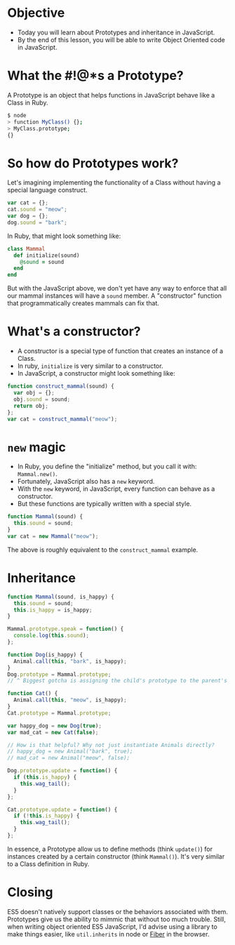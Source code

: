 # Objective
* Today you will learn about Prototypes and inheritance in JavaScript.
* By the end of this lesson, you will be able to write Object Oriented code in JavaScript.

# What the #!@*s a Prototype?
A Prototype is an object that helps functions in JavaScript behave like a Class in Ruby.

```bash
$ node
> function MyClass() {};
> MyClass.prototype;
{}
```

# So how do Prototypes work?
Let's imagining implementing the functionality of a Class without having a special language construct.

```javascript
var cat = {};
cat.sound = "meow";
var dog = {};
dog.sound = "bark";
```

In Ruby, that might look something like:

```ruby
class Mammal
  def initialize(sound)
    @sound = sound
  end
end
```

But with the JavaScript above, we don't yet have any way to enforce that all our mammal instances will have a `sound` member. A "constructor" function that programmatically creates mammals can fix that.

# What's a constructor?
* A constructor is a special type of function that creates an instance of a Class.
* In ruby, `initialize` is very similar to a constructor.
* In JavaScript, a constructor might look something like:

```javascript
function construct_mammal(sound) {
  var obj = {};
  obj.sound = sound;
  return obj;
};
var cat = construct_mammal("meow");
```

# `new` magic
* In Ruby, you define the "initialize" method, but you call it with: `Mammal.new()`.
* Fortunately, JavaScript also has a `new` keyword.
* With the `new` keyword, in JavaScript, every function can behave as a constructor.
* But these functions are typically written with a special style.

```javascript
function Mammal(sound) {
  this.sound = sound;
}
var cat = new Mammal("meow");
```

The above is roughly equivalent to the `construct_mammal` example.

# Inheritance

```javascript
function Mammal(sound, is_happy) {
  this.sound = sound;
  this.is_happy = is_happy;
}

Mammal.prototype.speak = function() {
  console.log(this.sound);
};

function Dog(is_happy) {
  Animal.call(this, "bark", is_happy);
}
Dog.prototype = Mammal.prototype;
// ^ Biggest gotcha is assigning the child's prototype to the parent's prototype.

function Cat() {
  Animal.call(this, "meow", is_happy);
}
Cat.prototype = Mammal.prototype;

var happy_dog = new Dog(true);
var mad_cat = new Cat(false);

// How is that helpful? Why not just instantiate Animals directly?
// happy_dog = new Animal("bark", true);
// mad_cat = new Animal("meow", false);

Dog.prototype.update = function() {
  if (this.is_happy) {
    this.wag_tail();
  }
};

Cat.prototype.update = function() {
  if (!this.is_happy) {
    this.wag_tail();
  }
};
```

In essence, a Prototype allow us to define methods (think `update()`) for instances created by a certain constructor (think `Mammal()`). It's very similar to a Class definition in Ruby.

# Closing
ES5 doesn't natively support classes or the behaviors associated with them. Prototypes give us the ability to mimmic that without too much trouble. Still, when writing object oriented ES5 JavaScript, I'd advise using a library to make things easier, like `util.inherits` in node or [Fiber](https://github.com/linkedin/Fiber) in the browser.
